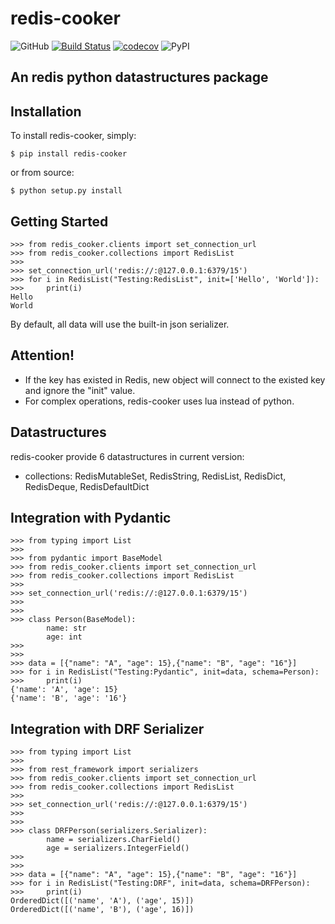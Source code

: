 # redis-cooker
![GitHub](https://img.shields.io/github/license/Ed-XCF/redis-cooker)
[![Build Status](https://travis-ci.org/Ed-XCF/redis-cooker.svg?branch=master)](https://travis-ci.org/Ed-XCF/redis-cooker)
[![codecov](https://codecov.io/gh/Ed-XCF/redis-cooker/branch/master/graph/badge.svg?token=J3HnAigB4J)](undefined)
![PyPI](https://img.shields.io/pypi/v/redis-cooker)
## An redis python datastructures package
## Installation
To install redis-cooker, simply:

    $ pip install redis-cooker

or from source:

    $ python setup.py install
    
## Getting Started

    >>> from redis_cooker.clients import set_connection_url
    >>> from redis_cooker.collections import RedisList
    >>>
    >>> set_connection_url('redis://:@127.0.0.1:6379/15')
    >>> for i in RedisList("Testing:RedisList", init=['Hello', 'World']):
    >>>     print(i)
    Hello
    World
    
By default, all data will use the built-in json serializer.  

## Attention!
* If the key has existed in Redis, new object will connect to the existed key and ignore the "init" value.
* For complex operations, redis-cooker uses lua instead of python.

## Datastructures
redis-cooker provide 6 datastructures in current version:
* collections: RedisMutableSet, RedisString, RedisList, RedisDict, RedisDeque, RedisDefaultDict

## Integration with Pydantic

    >>> from typing import List
    >>>
    >>> from pydantic import BaseModel
    >>> from redis_cooker.clients import set_connection_url
    >>> from redis_cooker.collections import RedisList
    >>>
    >>> set_connection_url('redis://:@127.0.0.1:6379/15')
    >>>
    >>>
    >>> class Person(BaseModel):
            name: str
            age: int
    >>>
    >>>
    >>> data = [{"name": "A", "age": 15},{"name": "B", "age": "16"}]
    >>> for i in RedisList("Testing:Pydantic", init=data, schema=Person):
    >>>     print(i)
    {'name': 'A', 'age': 15}
    {'name': 'B', 'age': '16'}

## Integration with DRF Serializer 

    >>> from typing import List
    >>>
    >>> from rest_framework import serializers
    >>> from redis_cooker.clients import set_connection_url
    >>> from redis_cooker.collections import RedisList
    >>>
    >>> set_connection_url('redis://:@127.0.0.1:6379/15')
    >>>
    >>>
    >>> class DRFPerson(serializers.Serializer):
            name = serializers.CharField()
            age = serializers.IntegerField()
    >>>
    >>>
    >>> data = [{"name": "A", "age": 15},{"name": "B", "age": "16"}]
    >>> for i in RedisList("Testing:DRF", init=data, schema=DRFPerson):
    >>>     print(i)
    OrderedDict([('name', 'A'), ('age', 15)])
    OrderedDict([('name', 'B'), ('age', 16)])
